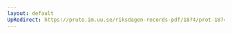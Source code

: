 ```yaml
---
layout: default
UpRedirect: https://pruto.im.uu.se/riksdagen-records-pdf/1874/prot-1874--fk--519.pdf
---
```

